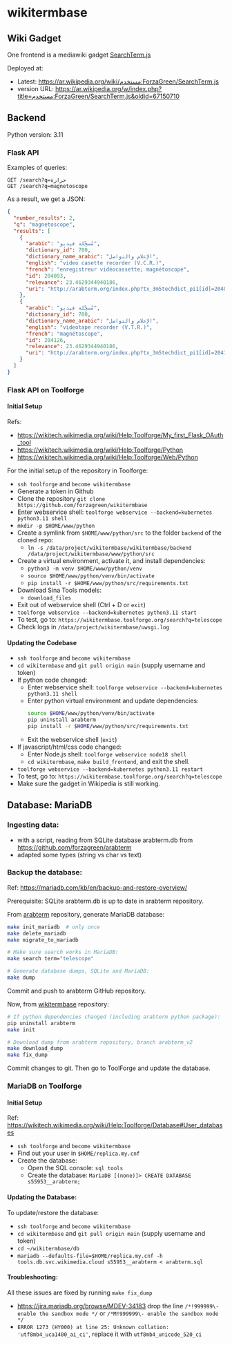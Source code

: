 # wikitermbase

## Wiki Gadget

One frontend is a mediawiki gadget [SearchTerm.js](SearchTerm.js)

Deployed at: 
- Latest: https://ar.wikipedia.org/wiki/مستخدم:ForzaGreen/SearchTerm.js
- version URL: https://ar.wikipedia.org/w/index.php?title=مستخدم:ForzaGreen/SearchTerm.js&oldid=67150710


## Backend

Python version: 3.11

### Flask API

Examples of queries:

```
GET /search?q=حرارة
GET /search?q=magnetoscope
```

As a result, we get a JSON:

```json
{
  "number_results": 2,
  "q": "magnetoscope",
  "results": [
    {
      "arabic": "مُسجِّلة فيديو",
      "dictionary_id": 780,
      "dictionary_name_arabic": "الإعلام والتواصل",
      "english": "video casette recorder (V.C.R.)",
      "french": "enregistreur vidéocassette; magnétoscope",
      "id": 204093,
      "relevance": 23.4629344940186,
      "uri": "http://arabterm.org/index.php?tx_3m5techdict_pi1[id]=204093"
    },
    {
      "arabic": "مُسجِّلة فيديو",
      "dictionary_id": 780,
      "dictionary_name_arabic": "الإعلام والتواصل",
      "english": "videotape recorder (V.T.R.)",
      "french": "magnétoscope",
      "id": 204126,
      "relevance": 23.4629344940186,
      "uri": "http://arabterm.org/index.php?tx_3m5techdict_pi1[id]=204126"
    }
  ]
}
```


### Flask API on Toolforge

#### Initial Setup

Refs:
- https://wikitech.wikimedia.org/wiki/Help:Toolforge/My_first_Flask_OAuth_tool
- https://wikitech.wikimedia.org/wiki/Help:Toolforge/Python
- https://wikitech.wikimedia.org/wiki/Help:Toolforge/Web/Python

For the initial setup of the repository in Toolforge:
- `ssh toolforge` and `become wikitermbase`
- Generate a token in Github
- Clone the repository `git clone https://github.com/forzagreen/wikitermbase`
- Enter webservice shell: `toolforge webservice --backend=kubernetes python3.11 shell`
- `mkdir -p $HOME/www/python`
- Create a symlink from `$HOME/www/python/src` to the folder `backend` of the cloned repo:
  - `ln -s /data/project/wikitermbase/wikitermbase/backend /data/project/wikitermbase/www/python/src`
- Create a virtual environment, activate it, and install dependencies:
  - `python3 -m venv $HOME/www/python/venv`
  - `source $HOME/www/python/venv/bin/activate`
  - `pip install -r $HOME/www/python/src/requirements.txt`
- Download Sina Tools models:
  - `download_files`
- Exit out of webservice shell (Ctrl + D or `exit`)
- `toolforge webservice --backend=kubernetes python3.11 start`
- To test, go to: `https://wikitermbase.toolforge.org/search?q=telescope`
- Check logs in `/data/project/wikitermbase/uwsgi.log`

#### Updating the Codebase

- `ssh toolforge` and `become wikitermbase`
- `cd wikitermbase` and `git pull origin main` (supply username and token)
- If python code changed:
  - Enter webservice shell: `toolforge webservice --backend=kubernetes python3.11 shell`
  - Enter python virtual environment and update dependencies:
    ```sh
    source $HOME/www/python/venv/bin/activate
    pip uninstall arabterm
    pip install -r $HOME/www/python/src/requirements.txt
    ```
  - Exit the webservice shell (`exit`)
- If javascript/html/css code changed:
  - Enter Node.js shell: `toolforge webservice node18 shell`
  - `cd wikitermbase`, `make build_frontend`, and exit the shell.
- `toolforge webservice --backend=kubernetes python3.11 restart`
- To test, go to: `https://wikitermbase.toolforge.org/search?q=telescope`
- Make sure the gadget in Wikipedia is still working.


## Database: MariaDB

### Ingesting data:
- with a script, reading from SQLite database arabterm.db from https://github.com/forzagreen/arabterm
- adapted some types (string vs char vs text)


### Backup the database:

Ref: https://mariadb.com/kb/en/backup-and-restore-overview/

Prerequisite: SQLite arabterm.db is up to date in arabterm repository.

From [arabterm](https://github.com/forzagreen/arabterm) repository, generate MariaDB database:

```sh
make init_mariadb  # only once
make delete_mariadb
make migrate_to_mariadb

# Make sure search works in MariaDB:
make search term="telescope"

# Generate database dumps, SQLite and MariaDB:
make dump
```

Commit and push to arabterm GitHub repository.

Now, from [wikitermbase](https://github.com/forzagreen/wikitermbase) repository:

```sh
# If python dependencies changed (including arabterm python package):
pip uninstall arabterm
make init

# Download dump from arabterm repository, branch arabterm_v2
make download_dump
make fix_dump
```

Commit changes to git. Then go to ToolForge and update the database.


### MariaDB on Toolforge

#### Initial Setup

Ref: https://wikitech.wikimedia.org/wiki/Help:Toolforge/Database#User_databases

- `ssh toolforge` and `become wikitermbase`
- Find out your user in `$HOME/replica.my.cnf`
- Create the database:
  - Open the SQL console: `sql tools`
  - Create the database: `MariaDB [(none)]> CREATE DATABASE s55953__arabterm;`

#### Updating the Database:

To update/restore the database:

- `ssh toolforge` and `become wikitermbase`
- `cd wikitermbase` and `git pull origin main` (supply username and token)
- `cd ~/wikitermbase/db`
- `mariadb --defaults-file=$HOME/replica.my.cnf -h tools.db.svc.wikimedia.cloud s55953__arabterm < arabterm.sql`


#### Troubleshooting:

All these issues are fixed by running `make fix_dump`
  - https://jira.mariadb.org/browse/MDEV-34183 drop the line `/*!999999\- enable the sandbox mode */` or `/*M!999999\- enable the sandbox mode */`
  - `ERROR 1273 (HY000) at line 25: Unknown collation: 'utf8mb4_uca1400_ai_ci'`, replace it with `utf8mb4_unicode_520_ci`


